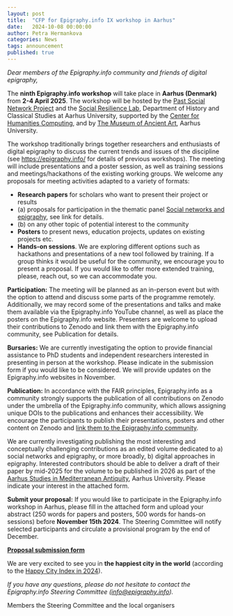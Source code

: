 ```yaml
---
layout: post
title:  "CFP for Epigraphy.info IX workshop in Aarhus"
date:   2024-10-08 00:00:00
author: Petra Hermankova
categories: News
tags: announcement
published: true
---
```



*Dear members of the Epigraphy.info community and friends of digital epigraphy,*

The **ninth Epigraphy.info workshop** will take place in **Aarhus (Denmark)** from **2-4 April 2025**. The workshop will be hosted by the [Past Social Network Project](https://projects.au.dk/pastnetworks) and the [Social Resilience Lab](https://cas.au.dk/en/social-resilience-lab), Department of History and Classical Studies at Aarhus University, supported by the [Center for Humanities Computing](https://chc.au.dk/), and by [The Museum of Ancient Art](https://antikmuseet.au.dk/en/), Aarhus University.

The workshop traditionally brings together researchers and enthusiasts of digital epigraphy to discuss the current trends and issues of the discipline (see https://epigraphy.info/ for details of previous workshops). The meeting will include presentations and a poster session, as well as training sessions and meetings/hackathons of the existing working groups. We welcome any proposals for meeting activities adapted to a variety of formats:
- **Research papers** for scholars who want to present their project or results
- (a) proposals for participation in the thematic panel [Social networks and epigraphy](https://docs.google.com/document/d/1NQDeUjJHF2_RyU-SCmgv2uu3D_JLZFz2LqyW2Cq1--Y/edit?usp=sharing), see link for details. 
- (b) on any other topic of potential interest to the community
- **Posters** to present news, education projects, updates on existing projects etc. 
- **Hands-on sessions**. We are exploring different options such as hackathons and presentations of a new tool followed by training. If a group thinks it would be useful for the community, we encourage you to present a proposal. If you would like to offer more extended training, please, reach out, so we can accommodate you.

**Participation:** 
The meeting will be planned as an in-person event but with the option to attend and discuss some parts of the programme remotely. Additionally, we may record some of the presentations and talks and make them available via the Epigraphy.info YouTube channel, as well as place the posters on the Epigraphy.info website. Presenters are welcome to upload their contributions to Zenodo and link them with the Epigraphy.info community, see Publication for details.

**Bursaries:**
We are currently investigating the option to provide financial assistance to PhD students and independent researchers interested in presenting in person at the workshop. Please indicate in the submission form if you would like to be considered. We will provide updates on the Epigraphy.info websites in November.

**Publication:**
In accordance with the FAIR principles, Epigraphy.info as a community strongly supports the publication of all contributions on Zenodo under the umbrella of the Epigraphy.info community, which allows assigning unique DOIs to the publications and enhances their accessibility. We encourage the participants to publish their presentations, posters and other content on Zenodo and [link them to the Epigraphy.info community](https://docs.google.com/document/d/1O-yebji0WAIW8qZl--hV9OcRUJ3JgBtzeGHLjKqpyok/edit?usp=sharing).

We are currently investigating publishing the most interesting and conceptually challenging contributions as an edited volume dedicated to a) social networks and epigraphy, or more broadly, b) digital approaches in epigraphy. Interested contributors should be able to deliver a draft of their paper by mid-2025 for the volume to be published in 2026 as part of the [Aarhus Studies in Mediterranean Antiquity](https://en.unipress.dk/bogserier/aarhus-studies-in-mediterranean-antiquity/), Aarhus University. Please indicate your interest in the attached form. 

**Submit your proposal:**
If you would like to participate in the Epigraphy.info workshop in Aarhus, please fill in the attached form and upload your abstract (250 words for papers and posters, 500 words for hands-on sessions) before **November 15th 2024**. The Steering Committee will notify selected participants and circulate a provisional program by the end of December.

[**Proposal submission form**](https://forms.gle/DgXf59DNyNAje9ow6) 


We are very excited to see you in **the happiest city in the world** (according to the [Happy City Index in 2024](https://happy-city-index.com/)).

*If you have any questions, please do not hesitate to contact the Epigraphy.info Steering Committee ([info@epigraphy.info](mailto:info@epigraphy.info)).*

Members the Steering Committee and the local organisers

